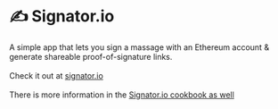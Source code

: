 # ✍️ Signator.io



A simple app that lets you sign a massage with an Ethereum account & generate shareable proof-of-signature links. \
\
Check it out at [signator.io](https://signator.io)\
\
There is more information in the [Signator.io cookbook as well](../../examples-branches/common-web3-patterns/signator.io.md)
